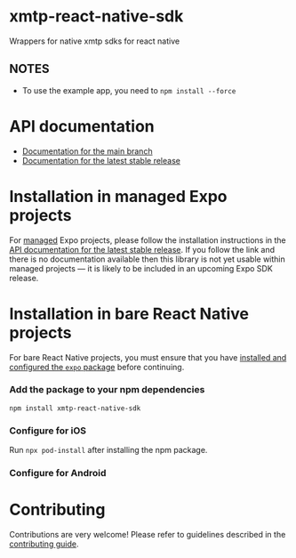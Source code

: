 # xmtp-react-native-sdk

Wrappers for native xmtp sdks for react native

## NOTES

- To use the example app, you need to `npm install --force`

# API documentation

- [Documentation for the main branch](https://github.com/expo/expo/blob/main/docs/pages/versions/unversioned/sdk/xmtp-react-native-sdk.md)
- [Documentation for the latest stable release](https://docs.expo.dev/versions/latest/sdk/xmtp-react-native-sdk/)

# Installation in managed Expo projects

For [managed](https://docs.expo.dev/versions/latest/introduction/managed-vs-bare/) Expo projects, please follow the installation instructions in the [API documentation for the latest stable release](#api-documentation). If you follow the link and there is no documentation available then this library is not yet usable within managed projects &mdash; it is likely to be included in an upcoming Expo SDK release.

# Installation in bare React Native projects

For bare React Native projects, you must ensure that you have [installed and configured the `expo` package](https://docs.expo.dev/bare/installing-expo-modules/) before continuing.

### Add the package to your npm dependencies

```
npm install xmtp-react-native-sdk
```

### Configure for iOS

Run `npx pod-install` after installing the npm package.

### Configure for Android

# Contributing

Contributions are very welcome! Please refer to guidelines described in the [contributing guide](https://github.com/expo/expo#contributing).
